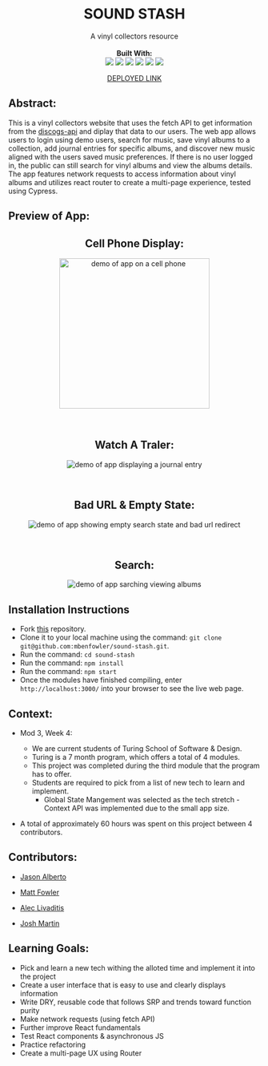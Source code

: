 <div align="center">
<h1> SOUND STASH </h1>
A vinyl collectors resource
<br> 

<br>
<b>Built With:</b>
<br>

  <img src="https://img.shields.io/badge/React-20232A?style=for-the-badge&logo=react&logoColor=61DAFB" />
  <img src="https://img.shields.io/badge/JavaScript-323330?style=for-the-badge&logo=javascript&logoColor=F7DF1E" /> 
  <img src="https://img.shields.io/badge/CSS3-1572B6?style=for-the-badge&logo=css3&logoColor=white" /> 
  <img src="https://img.shields.io/badge/HTML5-E34F26?style=for-the-badge&logo=html5&logoColor=white" />
  <img src="https://img.shields.io/badge/GitHub%20Pages-222222.svg?style=for-the-badge&logo=GitHub-Pages&logoColor=white" />
<img src="https://img.shields.io/badge/-cypress-%23E5E5E5?style=for-the-badge&logo=cypress&logoColor=058a5e" /> 

[DEPLOYED LINK]() <!-- LINK TO BE ADDED ONCE DEPLOYED-->
</div>


## Abstract: 
This is a vinyl collectors website that uses the fetch API to get information from the [discogs-api](https://www.discogs.com/developers) and diplay that data to our users. The web app allows users to login using demo users, search for music, save vinyl albums to a collection, add journal entries for specific albums, and discover new music aligned with the users saved music preferences. If there is no user logged in, the public can still search for vinyl albums and view the albums details. The app features network requests to access information about vinyl albums and utilizes react router to create a multi-page experience, tested using Cypress.

## Preview of App:

<div align="center">

  <h2> Cell Phone Display: </h2>

  <img height="300px" src="" alt='demo of app on a cell phone'> <!-- ADD phone preview here -->

  <br>  

  <h2> Watch A Traler: </h2>

  <img src="" alt='demo of app displaying a journal entry'> <!-- ADD journal preview here -->

  <br>

  <h2> Bad URL & Empty State: </h2>

  <img src="" alt='demo of app showing empty search state and bad url redirect'> <!-- ADD sad path preview here -->

  <br>

  <h2> Search: </h2>

  <img src="" alt='demo of app sarching viewing albums' > <!-- ADD search preview here -->

</div>

## Installation Instructions 
- Fork [this](https://github.com/mbenfowler/sound-stash) repository. 
- Clone it to your local machine using the command: `git clone git@github.com:mbenfowler/sound-stash.git`.
- Run the command: `cd sound-stash`
- Run the command: `npm install`
- Run the command: `npm start`
- Once the modules have finished compiling, enter `http://localhost:3000/` into your browser to see the live web page. 



## Context: 
- Mod 3, Week 4: 
  - We are current students of Turing School of Software & Design. 
  - Turing is a 7 month program, which offers a total of 4 modules. 
  - This project was completed during the third module that the program has to offer. 
  - Students are required to pick from a list of new tech to learn and implement.
    - Global State Mangement was selected as the tech stretch - Context API was implemented due to the small app size. 

- A total of approximately 60 hours was spent on this project between 4 contributors. 

## Contributors: 
- [Jason Alberto](https://github.com/jalbe0076)

- [Matt Fowler](https://github.com/mbenfowler)

- [Alec Livaditis](https://github.com/alivaditis)

- [Josh Martin](https://github.com/jmartin777)


## Learning Goals:
- Pick and learn a new tech withing the alloted time and implement it into the project 
- Create a user interface that is easy to use and clearly displays information
- Write DRY, reusable code that follows SRP and trends toward function purity
- Make network requests (using fetch API)
- Further improve React fundamentals
- Test React components & asynchronous JS
- Practice refactoring
- Create a multi-page UX using Router
